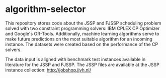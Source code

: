 # algorithm-selector
This repository stores code about the JSSP and FJSSP scheduling problem solved with two constraint programming solvers: IBM CPLEX CP Optimizer and Google's OR-Tools. Additionally, machine learning algorithms serve to make future predictions on the most suitable algorithm for an incoming instance. The datasets were created based on the performance of the CP solvers. 

The data input is aligned with benchmark test instances available in literature for the JSSP and FJSSP. The JSSP files are available at the JSSP instance collection: http://jobshop.jjvh.nl/



